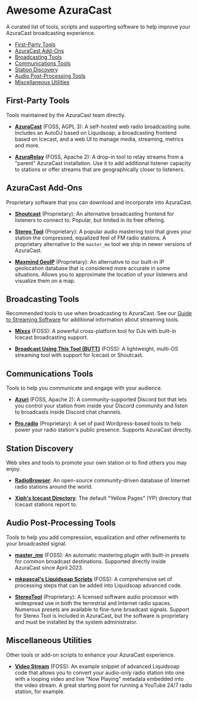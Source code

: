 # Awesome AzuraCast
A curated list of tools, scripts and supporting software to help improve your AzuraCast broadcasting experience.

- [First-Party Tools](#first-party-tools)
- [AzuraCast Add-Ons](#azuracast-add-ons)
- [Broadcasting Tools](#broadcasting-tools)
- [Communications Tools](#communications-tools)
- [Station Discovery](#station-discovery)
- [Audio Post-Processing Tools](#audio-post-processing-tools)
- [Miscellaneous Utilities](#miscellaneous-utilities)

## First-Party Tools
Tools maintained by the AzuraCast team directly.

- **[AzuraCast](https://github.com/AzuraCast/AzuraCast)** (FOSS, AGPL 3): A self-hosted web radio broadcasting suite. Includes an AutoDJ based on Liquidsoap, a broadcasting frontend based on Icecast, and a web UI to manage media, streaming, metrics and more.

- **[AzuraRelay](https://github.com/AzuraCast/AzuraRelay)** (FOSS, Apache 2): A drop-in tool to relay streams from a "parent" AzuraCast installation. Use it to add additional listener capacity to stations or offer streams that are geographically closer to listeners.

## AzuraCast Add-Ons
Proprietary software that you can download and incorporate into AzuraCast.

- **[Shoutcast](https://radiomanager.shoutcast.com/RMO/user/your-plan/your-plan)** (Proprietary): An alternative broadcasting frontend for listeners to connect to. Popular, but limited in its free offering.

- **[Stereo Tool](https://www.thimeo.com/stereo-tool/download/)** (Proprietary): A popular audio mastering tool that gives your station the compressed, equalized feel of FM radio stations. A proprietary alternative to the `master_me` tool we ship in newer versions of AzuraCast.

- **[Maxmind GeoIP](https://www.maxmind.com/en/geoip2-country-database)** (Proprietary): An alternative to our built-in IP geolocation database that is considered more accurate in some situations. Allows you to approximate the location of your listeners and visualize them on a map.

## Broadcasting Tools
Recommended tools to use when broadcasting to AzuraCast. See our [Guide to Streaming Software](https://docs.azuracast.com/en/user-guide/streaming-software) for additional information about streaming tools.

- **[Mixxx](https://www.mixxx.org/)** (FOSS): A powerful cross-platform tool for DJs with built-in Icecast broadcasting support.

- **[Broadcast Using This Tool (BUTT)](https://danielnoethen.de/butt/)** (FOSS): A lightweight, multi-OS streaming tool with support for Icecast or Shoutcast.

## Communications Tools
Tools to help you communicate and engage with your audience.

- **[Azuri](https://github.com/TwixGamer00/azuri)** (FOSS, Apache 2): A community-supported Discord bot that lets you control your station from inside your Discord community and listen to broadcasts inside Discord chat channels.

- **[Pro.radio](https://pro.radio/)** (Proprietary): A set of paid Wordpress-based tools to help power your radio station's public presence. Supports AzuraCast directly.

## Station Discovery
Web sites and tools to promote your own station or to find others you may enjoy.

- **[RadioBrowser](https://www.radio-browser.info/owners)**: An open-source community-driven database of Internet radio stations around the world.

- **[Xiph's Icecast Directory](http://dir.xiph.org/)**: The default "Yellow Pages" (YP) directory that Icecast stations report to.

## Audio Post-Processing Tools
Tools to help you add compression, equalization and other refinements to your broadcasted signal.

- **[master_me](https://github.com/trummerschlunk/master_me)** (FOSS): An automatic mastering plugin with built-in presets for common broadcast destinations. Supported directly inside AzuraCast since April 2023.

- **[mkpascal's Liquidsoap Scripts](https://github.com/mkpascal/mk_liquidsoap_processing)** (FOSS): A comprehensive set of processing steps that can be added into Liquidsoap advanced code.

- **[StereoTool](https://www.thimeo.com/stereo-tool/)** (Proprietary): A licensed software audio processor with widespread use in both the terrestrial and Internet radio spaces. Numerous presets are available to fine-tune broadcast signals. Support for Stereo Tool is included in AzuraCast, but the software is proprietary and must be installed by the system administrator.

## Miscellaneous Utilities
Other tools or add-on scripts to enhance your AzuraCast experience.

- **[Video Stream](https://gist.github.com/BusterNeece/5dbfb4dbc1846055c9ab07a7c685899c)** (FOSS): An example snippet of advanced Liquidsoap code that allows you to convert your audio-only radio station into one with a looping video and live "Now Playing" metadata embedded into the video stream. A great starting point for running a YouTube 24/7 radio station, for example.
